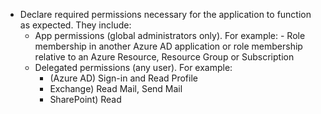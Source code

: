 - Declare required permissions necessary for the application to function as expected. They include:
  - App permissions (global administrators only). For example:
          - Role membership in another Azure AD application or role membership relative to an Azure Resource, Resource Group or Subscription
  - Delegated permissions (any user). For example:
    - (Azure AD) Sign-in and Read Profile
    - Exchange) Read Mail, Send Mail
    - SharePoint) Read
